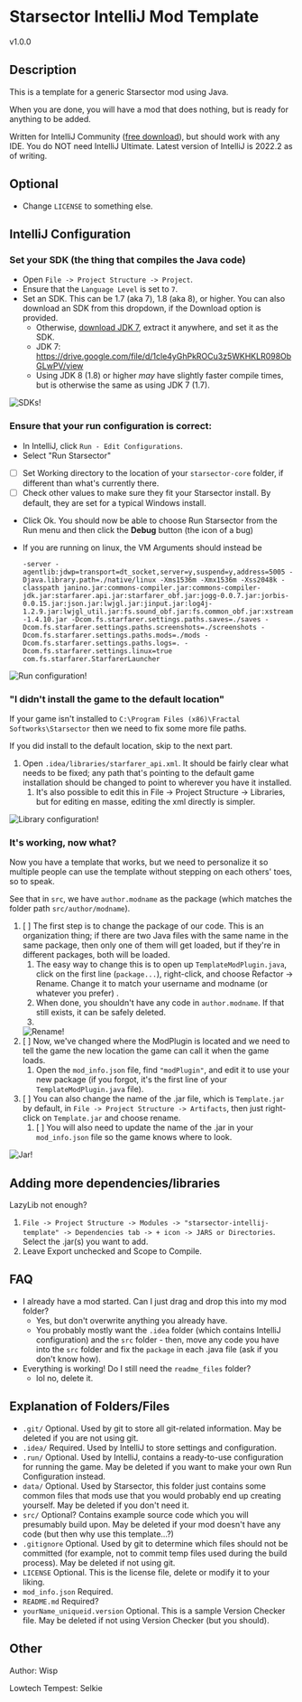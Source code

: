 # Starsector IntelliJ Mod Template

v1.0.0

## Description

This is a template for a generic Starsector mod using Java.

When you are done, you will have a mod that does nothing, but is ready for anything to be added.

Written for IntelliJ Community ([free download](https://www.jetbrains.com/idea/download)), but should work with any IDE.
You do NOT need IntelliJ Ultimate. Latest version of IntelliJ is 2022.2 as of writing.

## Optional

- Change `LICENSE` to something else.

## IntelliJ Configuration

### Set your SDK (the thing that compiles the Java code)

- Open `File -> Project Structure -> Project`.
- Ensure that the `Language Level` is set to `7`.
- Set an SDK. This can be 1.7 (aka 7), 1.8 (aka 8), or higher. You can also download an SDK from this dropdown, if the Download option is provided.
  - Otherwise, [download JDK 7](https://drive.google.com/file/d/1cle4yGhPkROCu3z5WKHKLR098ObGLwPV/view), extract it anywhere, and set it as the SDK.
  - JDK 7: https://drive.google.com/file/d/1cle4yGhPkROCu3z5WKHKLR098ObGLwPV/view
  - Using JDK 8 (1.8) or higher _may_ have slightly faster compile times, but is otherwise the same as using JDK 7 (1.7).

![SDKs!](readme_files/intellij-sdk.png "SDKs")

### Ensure that your run configuration is correct:

- In IntelliJ, click `Run - Edit Configurations`.
- Select "Run Starsector"
- [ ] Set Working directory to the location of your `starsector-core` folder, if different than what's currently there.
- [ ] Check other values to make sure they fit your Starsector install. By default, they are set for a typical Windows
  install.
- Click Ok. You should now be able to choose Run Starsector from the Run menu and then click the **Debug** button (the icon
  of a bug)
- If you are running on linux, the VM Arguments should instead be

  ```-server -agentlib:jdwp=transport=dt_socket,server=y,suspend=y,address=5005 -Djava.library.path=./native/linux -Xms1536m -Xmx1536m -Xss2048k -classpath janino.jar:commons-compiler.jar:commons-compiler-jdk.jar:starfarer.api.jar:starfarer_obf.jar:jogg-0.0.7.jar:jorbis-0.0.15.jar:json.jar:lwjgl.jar:jinput.jar:log4j-1.2.9.jar:lwjgl_util.jar:fs.sound_obf.jar:fs.common_obf.jar:xstream-1.4.10.jar -Dcom.fs.starfarer.settings.paths.saves=./saves -Dcom.fs.starfarer.settings.paths.screenshots=./screenshots -Dcom.fs.starfarer.settings.paths.mods=./mods -Dcom.fs.starfarer.settings.paths.logs=. -Dcom.fs.starfarer.settings.linux=true com.fs.starfarer.StarfarerLauncher```

![Run configuration!](readme_files/intellij-run.png "Run configuration")

### "I didn't install the game to the default location"

If your game isn't installed to `C:\Program Files (x86)\Fractal Softworks\Starsector` then we need to fix some more file paths.

If you did install to the default location, skip to the next part.

1. Open `.idea/libraries/starfarer_api.xml`. It should be fairly clear what needs to be fixed; any path that's pointing to the default game installation should be changed to point to wherever you have it installed.
   1. It's also possible to edit this in File -> Project Structure -> Libraries, but for editing en masse, editing the xml directly is simpler.

![Library configuration!](readme_files/intellij-libs.png "Library configuration")

### It's working, now what?

Now you have a template that works, but we need to personalize it so multiple people can use the template without
stepping on each others' toes, so to speak.

See that in `src`, we have `author.modname` as the package (which matches the folder path `src/author/modname`).

1. [ ] The first step is to change the package of our code. This is an organization thing; if there are two Java files
   with
   the same name in the same package, then only one of them will get loaded, but if they're in different packages, both
   will be loaded.
    1. The easy way to change this is to open up `TemplateModPlugin.java`, click on the first line (`package...`),
       right-click, and choose Refactor -> Rename. Change it to match your username and modname (or whatever you prefer)
       .
    2. When done, you shouldn't have any code in `author.modname`. If that still exists, it can be safely deleted.
    3. 
   ![Rename!](readme_files/intellij-rename.png "Rename")
2. [ ] Now, we've changed where the ModPlugin is located and we need to tell the game the new location the game can call
   it
   when the game loads.
    1. Open the `mod_info.json` file, find `"modPlugin"`, and edit it to use your new package (if you forgot, it's the
       first line of your `TemplateModPlugin.java` file).
3. [ ] You can also change the name of the .jar file, which is `Template.jar` by default, in `File -> Project Structure -> Artifacts`, then just right-click on `Template.jar` and choose rename.
   1. [ ] You will also need to update the name of the .jar in your `mod_info.json` file so the game knows where to look.

![Jar!](readme_files/intellij-artifact.png "Jar")

## Adding more dependencies/libraries

LazyLib not enough?

1. `File -> Project Structure -> Modules -> "starsector-intellij-template" -> Dependencies tab -> + icon -> JARS or
   Directories`. Select the .jar(s) you want to add.
2. Leave Export unchecked and Scope to Compile.

## FAQ

- I already have a mod started. Can I just drag and drop this into my mod folder?
    - Yes, but don't overwrite anything you already have.
    - You probably mostly want the `.idea` folder (which contains IntelliJ configuration) and the `src` folder - then,
      move any code you have into the `src` folder and fix the `package` in each .java file (ask if you don't know how).
- Everything is working! Do I still need the `readme_files` folder?
  - lol no, delete it.

## Explanation of Folders/Files

- `.git/` Optional. Used by git to store all git-related information. May be deleted if you are not using git.
- `.idea/` Required. Used by IntelliJ to store settings and configuration.
- `.run/` Optional. Used by IntelliJ, contains a ready-to-use configuration for running the game. May be deleted if you
  want to make your own Run Configuration instead.
- `data/` Optional. Used by Starsector, this folder just contains some common files that mods use that you would
  probably end up creating yourself. May be deleted if you don't need it.
- `src/` Optional? Contains example source code which you will presumably build upon. May be deleted if your mod doesn't
  have any code (but then why use this template...?)
- `.gitignore` Optional. Used by git to determine which files should not be committed (for example, not to commit temp
  files used during the build process). May be deleted if not using git.
- `LICENSE` Optional. This is the license file, delete or modify it to your liking.
- `mod_info.json` Required.
- `README.md` Required?
- `yourName_uniqueid.version` Optional. This is a sample Version Checker file. May be deleted if not using Version
  Checker (but you should).

## Other

Author: Wisp

Lowtech Tempest: Selkie
